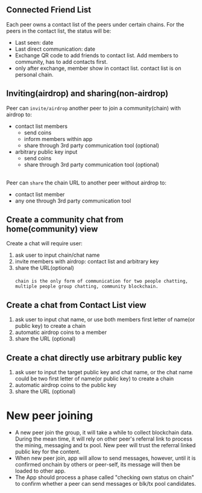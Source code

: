 ## Connected Friend List
Each peer owns a contact list of the peers under certain chains. For the peers in the contact list, the status will be:
- Last seen: date
- Last direct communication: date
- Exchange QR code to add friends to contact list. Add members to community, has to add contacts first. 
- only after exchange, member show in contact list. contact list is on personal chain. 

## Inviting(airdrop) and sharing(non-airdrop)
Peer can `invite/airdrop` another peer to join a community(chain) with airdrop to: 
  * contact list members
    - send coins
    - inform members within app
    - share through 3rd party communication tool (optional)
  * arbitrary public key input
    - send coins
    - share through 3rd party communication tool (optional) <br><br>

Peer can `share` the chain URL to another peer without airdrop to:  
  * contact list member
  * any one through 3rd party communication tool
  
## Create a community chat from home(community) view
Create a chat will require user: 
1. ask user to input chain/chat name
2. invite members with airdrop: contact list and arbitrary key
3. share the URL(optional) <br><br>
`chain is the only form of communication for two people chatting, multiple people group chatting, community blockchain.`

## Create a chat from Contact List view
1. ask user to input chat name, or use both members first letter of name(or public key) to create a chain
2. automatic airdrop coins to a member
3. share the URL (optional)

## Create a chat directly use arbitrary public key
1. ask user to input the target public key and chat name, or the chat name could be two first letter of name(or public key) to create a chain
2. automatic airdrop coins to the public key
3. share the URL (optional)

# New peer joining
* A new peer join the group, it will take a while to collect blockchain data. During the mean time, it will rely on other peer's referral link to process the mining, messaging and tx pool. New peer will trust the referral linked public key for the content. 
* When new peer join, app will allow to send messages, however, until it is confirmed onchain by others or peer-self, its message will then be loaded to other app.
* The App should process a phase called "checking own status on chain" to confirm whether a peer can send messages or blk/tx pool candidates. 
